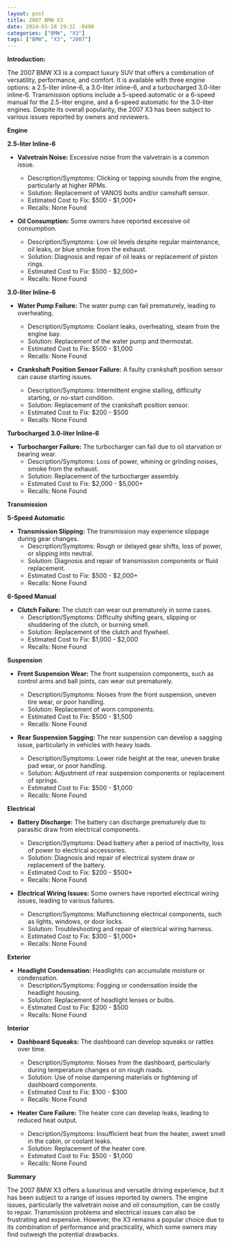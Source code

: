 ```yaml
---
layout: post
title: 2007 BMW X3
date: 2024-03-28 19:22 -0400
categories: ["BMW", "X3"]
tags: ["BMW", "X3", "2007"]
---
```

**Introduction:**

The 2007 BMW X3 is a compact luxury SUV that offers a combination of versatility, performance, and comfort. It is available with three engine options: a 2.5-liter inline-6, a 3.0-liter inline-6, and a turbocharged 3.0-liter inline-6. Transmission options include a 5-speed automatic or a 6-speed manual for the 2.5-liter engine, and a 6-speed automatic for the 3.0-liter engines. Despite its overall popularity, the 2007 X3 has been subject to various issues reported by owners and reviewers.

**Engine**

**2.5-liter Inline-6**

* **Valvetrain Noise:** Excessive noise from the valvetrain is a common issue.
    * Description/Symptoms: Clicking or tapping sounds from the engine, particularly at higher RPMs.
    * Solution: Replacement of VANOS bolts and/or camshaft sensor.
    * Estimated Cost to Fix: $500 - $1,000+
    * Recalls: None Found

* **Oil Consumption:** Some owners have reported excessive oil consumption.
    * Description/Symptoms: Low oil levels despite regular maintenance, oil leaks, or blue smoke from the exhaust.
    * Solution: Diagnosis and repair of oil leaks or replacement of piston rings.
    * Estimated Cost to Fix: $500 - $2,000+
    * Recalls: None Found

**3.0-liter Inline-6**

* **Water Pump Failure:** The water pump can fail prematurely, leading to overheating.
    * Description/Symptoms: Coolant leaks, overheating, steam from the engine bay.
    * Solution: Replacement of the water pump and thermostat.
    * Estimated Cost to Fix: $500 - $1,000
    * Recalls: None Found

* **Crankshaft Position Sensor Failure:** A faulty crankshaft position sensor can cause starting issues.
    * Description/Symptoms: Intermittent engine stalling, difficulty starting, or no-start condition.
    * Solution: Replacement of the crankshaft position sensor.
    * Estimated Cost to Fix: $200 - $500
    * Recalls: None Found

**Turbocharged 3.0-liter Inline-6**

* **Turbocharger Failure:** The turbocharger can fail due to oil starvation or bearing wear.
    * Description/Symptoms: Loss of power, whining or grinding noises, smoke from the exhaust.
    * Solution: Replacement of the turbocharger assembly.
    * Estimated Cost to Fix: $2,000 - $5,000+
    * Recalls: None Found

**Transmission**

**5-Speed Automatic**

* **Transmission Slipping:** The transmission may experience slippage during gear changes.
    * Description/Symptoms: Rough or delayed gear shifts, loss of power, or slipping into neutral.
    * Solution: Diagnosis and repair of transmission components or fluid replacement.
    * Estimated Cost to Fix: $500 - $2,000+
    * Recalls: None Found

**6-Speed Manual**

* **Clutch Failure:** The clutch can wear out prematurely in some cases.
    * Description/Symptoms: Difficulty shifting gears, slipping or shuddering of the clutch, or burning smell.
    * Solution: Replacement of the clutch and flywheel.
    * Estimated Cost to Fix: $1,000 - $2,000
    * Recalls: None Found

**Suspension**

* **Front Suspension Wear:** The front suspension components, such as control arms and ball joints, can wear out prematurely.
    * Description/Symptoms: Noises from the front suspension, uneven tire wear, or poor handling.
    * Solution: Replacement of worn components.
    * Estimated Cost to Fix: $500 - $1,500
    * Recalls: None Found

* **Rear Suspension Sagging:** The rear suspension can develop a sagging issue, particularly in vehicles with heavy loads.
    * Description/Symptoms: Lower ride height at the rear, uneven brake pad wear, or poor handling.
    * Solution: Adjustment of rear suspension components or replacement of springs.
    * Estimated Cost to Fix: $500 - $1,000
    * Recalls: None Found

**Electrical**

* **Battery Discharge:** The battery can discharge prematurely due to parasitic draw from electrical components.
    * Description/Symptoms: Dead battery after a period of inactivity, loss of power to electrical accessories.
    * Solution: Diagnosis and repair of electrical system draw or replacement of the battery.
    * Estimated Cost to Fix: $200 - $500+
    * Recalls: None Found

* **Electrical Wiring Issues:** Some owners have reported electrical wiring issues, leading to various failures.
    * Description/Symptoms: Malfunctioning electrical components, such as lights, windows, or door locks.
    * Solution: Troubleshooting and repair of electrical wiring harness.
    * Estimated Cost to Fix: $300 - $1,000+
    * Recalls: None Found

**Exterior**

* **Headlight Condensation:** Headlights can accumulate moisture or condensation.
    * Description/Symptoms: Fogging or condensation inside the headlight housing.
    * Solution: Replacement of headlight lenses or bulbs.
    * Estimated Cost to Fix: $200 - $500
    * Recalls: None Found

**Interior**

* **Dashboard Squeaks:** The dashboard can develop squeaks or rattles over time.
    * Description/Symptoms: Noises from the dashboard, particularly during temperature changes or on rough roads.
    * Solution: Use of noise dampening materials or tightening of dashboard components.
    * Estimated Cost to Fix: $100 - $300
    * Recalls: None Found

* **Heater Core Failure:** The heater core can develop leaks, leading to reduced heat output.
    * Description/Symptoms: Insufficient heat from the heater, sweet smell in the cabin, or coolant leaks.
    * Solution: Replacement of the heater core.
    * Estimated Cost to Fix: $500 - $1,000
    * Recalls: None Found

**Summary**

The 2007 BMW X3 offers a luxurious and versatile driving experience, but it has been subject to a range of issues reported by owners. The engine issues, particularly the valvetrain noise and oil consumption, can be costly to repair. Transmission problems and electrical issues can also be frustrating and expensive. However, the X3 remains a popular choice due to its combination of performance and practicality, which some owners may find outweigh the potential drawbacks.
